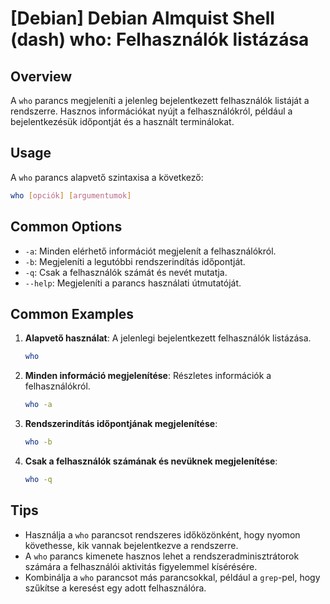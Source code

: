 # [Debian] Debian Almquist Shell (dash) who: Felhasználók listázása

## Overview
A `who` parancs megjeleníti a jelenleg bejelentkezett felhasználók listáját a rendszerre. Hasznos információkat nyújt a felhasználókról, például a bejelentkezésük időpontját és a használt terminálokat.

## Usage
A `who` parancs alapvető szintaxisa a következő:

```bash
who [opciók] [argumentumok]
```

## Common Options
- `-a`: Minden elérhető információt megjelenít a felhasználókról.
- `-b`: Megjeleníti a legutóbbi rendszerindítás időpontját.
- `-q`: Csak a felhasználók számát és nevét mutatja.
- `--help`: Megjeleníti a parancs használati útmutatóját.

## Common Examples
1. **Alapvető használat**: A jelenlegi bejelentkezett felhasználók listázása.
   ```bash
   who
   ```

2. **Minden információ megjelenítése**: Részletes információk a felhasználókról.
   ```bash
   who -a
   ```

3. **Rendszerindítás időpontjának megjelenítése**:
   ```bash
   who -b
   ```

4. **Csak a felhasználók számának és nevüknek megjelenítése**:
   ```bash
   who -q
   ```

## Tips
- Használja a `who` parancsot rendszeres időközönként, hogy nyomon követhesse, kik vannak bejelentkezve a rendszerre.
- A `who` parancs kimenete hasznos lehet a rendszeradminisztrátorok számára a felhasználói aktivitás figyelemmel kísérésére.
- Kombinálja a `who` parancsot más parancsokkal, például a `grep`-pel, hogy szűkítse a keresést egy adott felhasználóra.